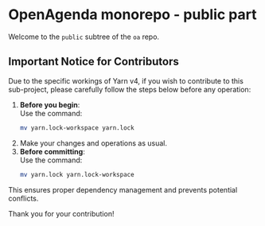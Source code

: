 # OpenAgenda monorepo - public part

Welcome to the `public` subtree of the `oa` repo.

## Important Notice for Contributors

Due to the specific workings of Yarn v4, if you wish to contribute to this sub-project, please carefully follow the steps below before any operation:

1. **Before you begin**:  
    Use the command:
    ```bash
    mv yarn.lock-workspace yarn.lock
    ```
2. Make your changes and operations as usual.
3. **Before committing**:  
   Use the command:
    ```bash
    mv yarn.lock yarn.lock-workspace
    ```

This ensures proper dependency management and prevents potential conflicts.

Thank you for your contribution!
